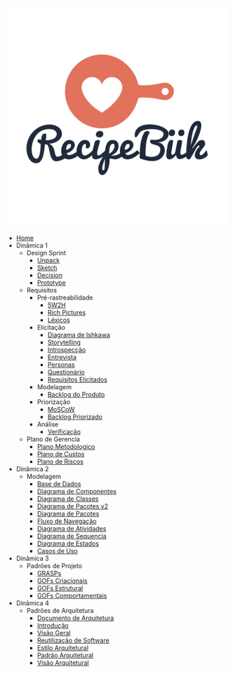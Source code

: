 <a href="/">
    <img src="assets/assets/logo.svg" class="sidebar-recipebuk-logo">
</a>

* [Home](README.md)
* Dinâmica 1
    * Design Sprint
        * [Unpack](01-design-sprint/unpack.md)
        * [Sketch](01-design-sprint/sketch.md)
        * [Decision](01-design-sprint/decision.md)
        * [Prototype](01-design-sprint/prototype.md)
    * Requisitos
        * Pré-rastreabilidade
            * [5W2H](02-requisitos/pre-rastreabilidade/5w2h.md)
            * [Rich Pictures](02-requisitos/pre-rastreabilidade/richpicture.md)
            * [Léxicos](02-requisitos/pre-rastreabilidade/lexicos.md) 
        * Elicitação
            * [Diagrama de Ishkawa](02-requisitos/elicitacao/diagrama_ishkawa.md)
            * [Storytelling](02-requisitos/elicitacao/storytelling.md)
            * [Introspecção](02-requisitos/elicitacao/introspeccao.md)
            * [Entrevista](02-requisitos/elicitacao/entrevista.md)
            * [Personas](02-requisitos/elicitacao/personas.md)
            * [Questionário](02-requisitos/elicitacao/questionario.md)
            * [Requisitos Elicitados](02-requisitos/elicitacao/tabela_requisitos.md)
        * Modelagem
            * [Backlog do Produto](02-requisitos/modelagem/backlog.md)
        * Priorização
            * [MoSCoW](02-requisitos/priorizacao/moscow.md)
            * [Backlog Priorizado](02-requisitos/priorizacao/backlog.md)
        * Análise
            * [Verificação](02-requisitos/analise/verificacao/verificacao.md)
    * Plano de Gerencia
        * [Plano Metodologico](03-plano-gerencia/plano-metodologico.md)
        * [Plano de Custos](03-plano-gerencia/plano-custos.md)
        * [Plano de Riscos](03-plano-gerencia/plano-riscos.md)
* Dinâmica 2
    * Modelagem
        * [Base de Dados](04-modelagem/base-dados.md)
        * [Diagrama de Componentes](04-modelagem/diagrama-componentes.md)
        * [Diagrama de Classes](04-modelagem/diagrama-classes.md)
        * [Diagrama de Pacotes v2](04-modelagem/diagramas-pacotes-v2.md)
        * [Diagrama de Pacotes](04-modelagem/diagrama-pacotes.md)
        * [Fluxo de Navegação](04-modelagem/fluxo-de-navegacao.md)
        * [Diagrama de Atividades](04-modelagem/diagrama-atividades.md)
        * [Diagrama de Sequencia](04-modelagem/diagrama-sequencia.md)
        * [Diagrama de Estados](04-modelagem/diagrama-estados.md)
		* [Casos de Uso](04-modelagem/casos-de-uso.md)
* Dinâmica 3
    * Padrões de Projeto
        * [GRASPs](05-padroes-de-projeto/GRASPs.md)
        * [GOFs Criacionais](05-padroes-de-projeto/Estudos/gof-criacional.md)
        * [GOFs Estrutural](05-padroes-de-projeto/Estudos/gof-estrutural.md)
        * [GOFs Comportamentais](05-padroes-de-projeto/Estudos/gof-comportamental.md)
* Dinâmica 4
    * Padrões de Arquitetura
        * [Documento de Arquitetura](06-padroes-de-arquitetura/documento-de-arquitetura.md)
        * [Introdução](06-padroes-de-arquitetura/index.md)
        * [Visão Geral](06-padroes-de-arquitetura/visao-geral.md)
        * [Reutilização de Software](../06-padroes-de-arquitetura/reutilizacao-de-software.md)
        * [Estilo Arquitetural](06-padroes-de-arquitetura/estilo-arquitetural.md)
        * [Padrão Arquitetural](06-padroes-de-arquitetura/padrao-arquitetural.md)
        * [Visão Arquitetural](06-padroes-de-arquitetura/visao-arquitetural.md)